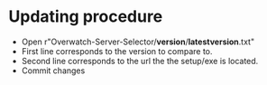 # Updating procedure

- Open r"Overwatch-Server-Selector/__version__/__latestversion__.txt"
- First line corresponds to the version to compare to.
- Second line corresponds to the url the the setup/exe is located.
- Commit changes
